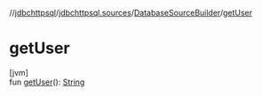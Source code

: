 //[jdbchttpsql](../../../index.md)/[jdbchttpsql.sources](../index.md)/[DatabaseSourceBuilder](index.md)/[getUser](get-user.md)

# getUser

[jvm]\
fun [getUser](get-user.md)(): [String](https://kotlinlang.org/api/latest/jvm/stdlib/kotlin/-string/index.html)
